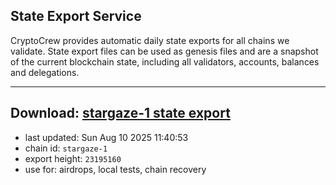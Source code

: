 ## State Export Service
CryptoCrew provides automatic daily state exports for all chains we validate. State export files can be used as genesis files and are a snapshot of the current blockchain state, including all validators, accounts, balances and delegations.

---
**Download: [stargaze-1 state export](https://dl-eu2.ccvalidators.com/SERVICE/stargaze/stargaze-1_export_23195160.json)**
---

- last updated: Sun Aug 10 2025 11:40:53
- chain id: `stargaze-1`
- export height: `23195160`
- use for: airdrops, local tests, chain recovery

